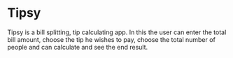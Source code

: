 # Tipsy
Tipsy is a bill splitting, tip calculating app. In this the user can enter the total bill amount, choose the tip he wishes to pay, 
choose the total number of people and can calculate and see the end result.
